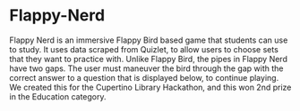 # Flappy-Nerd
Flappy Nerd is an immersive Flappy Bird based game that students can use to study. It uses data scraped from Quizlet, to allow users to choose sets that they want to practice with. Unlike Flappy Bird, the pipes in Flappy Nerd have two gaps. The user must maneuver the bird through the gap with the correct answer to a question that is displayed below, to continue playing.
We created this for the Cupertino Library Hackathon, and this won 2nd prize in the Education category.
